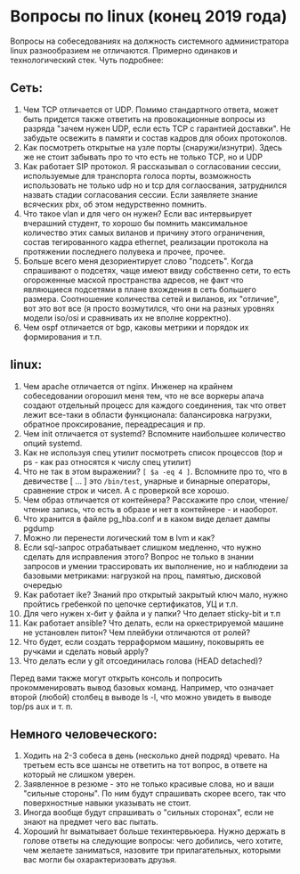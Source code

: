 # Вопросы по linux (конец 2019 года)
Вопросы на собеседованиях на должность системного администратора linux разнообразием не отличаются.
Примерно одинаков и технологический стек. Чуть подробнее:

## Сеть:
1. Чем TCP отличается от UDP. Помимо стандартного ответа, может быть придется также ответить на провокационные вопросы из разряда "зачем нужен UDP, если есть TCP с гарантией доставки". Не забудьте освежить в памяти и состав кадров для обоих протоколов.
2. Как посмотреть открытые на узле порты (снаружи/изнутри). Здесь же не стоит забывать про то что есть не только TCP, но и UDP
3. Как работает SIP протокол. Я рассказывал о согласовании сессии, используемые для транспорта голоса порты, возможность использовать не только udp но и tcp для соглаосвания, затруднился назвать стадии согласования сессии. Если заявляете знание всяческих pbx, об этом недурственно помнить.
4. Что такое vlan и для чего он нужен? Если вас интервьирует вчерашний студент, то хорошо бы помнить максимальное количество этих самых виланов и причину этого ограничения, состав тегированного кадра ethernet, реализации протокола на протяжении последнего полувека и прочее, прочее.
5. Больше всего меня дезориентирует слово "подсеть". Когда спрашивают о подсетях, чаще имеют ввиду собственно сети, то есть огороженные маской пространства адресов, не факт что являющиеся подсетями в плане вхождения в сеть большего размера. Соотношение количества сетей и виланов, их "отличие", вот это вот все (я просто возмутился, что они на разных уровнях модели iso/osi и сравнивать их не вполне корректно). 
6. Чем ospf отличается от bgp, каковы метрики и порядок их формирования и т.п.

## linux:
1. Чем apache отличается от nginx. Инженер на крайнем собеседовании огорошил меня тем, что не все воркеры апача создают отдельный процесс для каждого соединения, так что ответ лежит все-таки в области функционала: балансировка нагрузки, обратное проксирование, переадресация и пр.
2. Чем init отличается от systemd? Вспомните наибольшее количество опций systemd.
3. Как не используя спец утилит посмотреть список процессов (top и ps - как раз относятся к числу спец утилит)
4. Что не так в этом выражении? ```[ $a -eq 4 ]```. Вспомните про то, что в девичестве [ ... ] это ```/bin/test```, унарные и бинарные операторы, сравнение строк и чисел. А с проверкой все хорошо.
5. Чем образ отличается от контейнера? Расскажите про слои, чтение/чтение запись, что есть в образе и нет в контейнере - и наоборот.
6. Что хранится в файле pg_hba.conf и в каком виде делает дампы pgdump
7. Можно ли перенести логический том в lvm и как?
8. Если sql-запрос отрабатывает слишком медленно, что нужно сделать для исправления этого? Вопрос не только в знании запросов и умении трассировать их выполнение, но и наблюдеии за базовыми метриками: нагрузкой на проц, памятью, дисковой очередью
9. Как работает ike? Знаний про открытый закрытый ключ мало, нужно пройтись гребенкой по цепочке сертификатов, УЦ и т.п. 
10. Для чего нужен x-бит у файла и у папки? Что делает sticky-bit и т.п 
11. Как работает ansible? Что делать, если на оркестрируемой машине не установлен питон? Чем плейбуки отличаются от ролей?
12. Что будет, если создать терраформом машину, поковырять ее ручками и сделать новый apply?
13. Что делать если у git отсоединилась голова (HEAD detached)?

Перед вами также могут открыть консоль и попросить прокомменировать вывод базовых команд. Например, что означает второй (любой) столбец в выводе ls -l, что можно увидеть в выводе top/ps aux и т. п. 

## Немного человеческого:
1. Ходить на 2-3 собеса в день (несколько дней подряд) чревато. На третьем есть все шансы не ответить на тот вопрос, в ответе на который не слишком уверен.
2. Заявленное в резюме - это не только красивые слова, но и ваши "сильные стороны". По ним будут спрашивать скорее всего, так что поверхностные навыки указывать не стоит.
3. Иногда вообще будут спрашивать о "сильных сторонах", если не знают на предмет чего вас пытать.
4. Хороший hr выматывает больше техинтервьюера. Нужно держать в голове ответы на следующие вопросы: чего добились, чего хотите, чем желаете заниматься, назовите три прилагательных, которыми вас могли бы охарактеризовать друзья.
